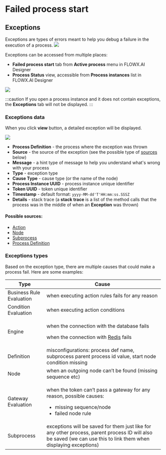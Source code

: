# Failed process start

## Exceptions

Exceptions are types of errors meant to help you debug a failure in the execution of a process.
![](https://s3.eu-west-1.amazonaws.com/docx.flowx.ai/2.14/exceptions1.png)

Exceptions can be accessed from multiple places:

* **Failed process start** tab from **Active process** menu in FLOWX.AI Designer
* **Process Status** view, accessible from **Process instances** list in FLOWX.AI Designer

![](https://s3.eu-west-1.amazonaws.com/docx.flowx.ai/2.14/exceptions2.png)

:::caution
If you open a process instance and it does not contain exceptions, the **Exceptions** tab will not be displayed.
:::

### Exceptions data

When you click **view** button, a detailed exception will be displayed.

![](https://s3.eu-west-1.amazonaws.com/docx.flowx.ai/2.14/exceptions_data.png)

* **Process Definition** - the process where the exception was thrown
* **Source** - the source of the exception (see the possible type of [sources](#possible-sources) below)
* **Message** - a hint type of message to help you understand what's wrong with your process
* **Type** - exception type
* **Cause Type** - cause type (or the name of the node)
* **Process Instance UUID** - process instance unique identifier
* **Token UUID** - token unique identifier
* **Timestamp** - default format: `yyyy-MM-dd'T'HH:mm:ss.SSSZ`
* **Details** - stack trace (a **stack trace** is a list of the method calls that the process was in the middle of when an **Exception** was thrown)

#### Possible sources:

* [Action](../../actions.md)
* [Node](../../node/node.md)
* [Subprocess](../subprocess.md)
* [Process Definition](../process-definition/process-definition.md)

### Exceptions types

Based on the exception type, there are multiple causes that could make a process fail. Here are some examples:

| Type                      | Cause                                                                                                                                                                                                                       |
| ------------------------- | --------------------------------------------------------------------------------------------------------------------------------------------------------------------------------------------------------------------------- |
| Business Rule Evaluation  | when executing action rules fails for any reason                                                                                                                                                                            |
| Condition Evaluation      | when executing action conditions                                                                                                                                                                                            |
| Engine                    | <p></p><p>when the connection with the database fails</p><p>when the connection with [Redis](../../../platform-overview/frameworks-and-standards/event-driven-architecture-frameworks/intro-to-redis.md) fails</p><p></p> |
| Definition                | misconfigurations: process def name, subprocess parent process id value, start node condition missing                                                                                                                       |
| Node                      | when an outgoing node can’t be found (missing sequence etc)                                                                                                                                                                 |
| Gateway Evaluation        | <p>when the token can’t pass a gateway for any reason, possible causes:</p><ul><li>missing sequence/node</li><li>failed node rule</li></ul>                                                                                 |
| Subprocess                | exceptions will be saved for them just like for any other process, parent process ID will also be saved (we can use this to link them when displaying exceptions)                                                           |
